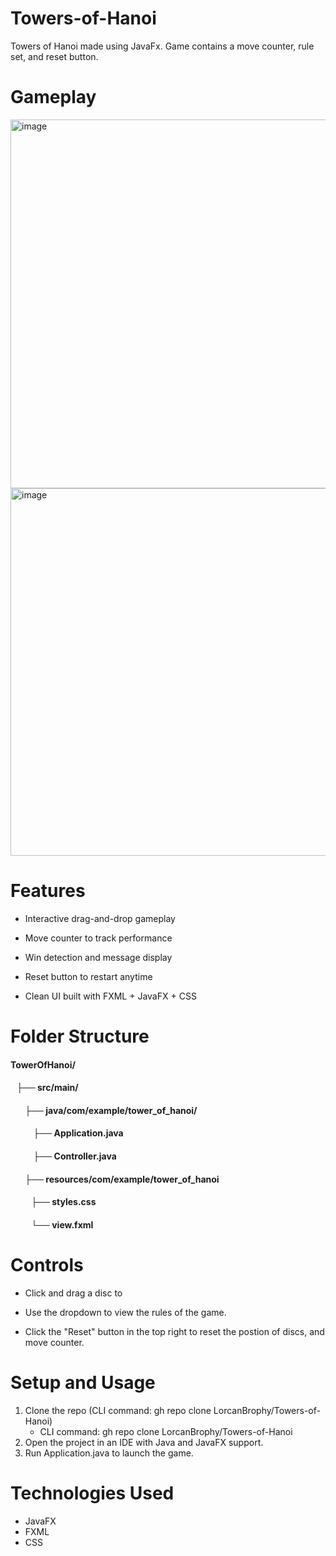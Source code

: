 # Towers-of-Hanoi
Towers of Hanoi made using JavaFx. Game contains a move counter, rule set, and reset button.

# Gameplay
<img width="893" height="590" alt="image" src="https://github.com/user-attachments/assets/f02cfd0f-1363-4731-9095-6eaea34efcfb" />
<img width="896" height="588" alt="image" src="https://github.com/user-attachments/assets/01098482-e5c1-4fa5-b201-82e9ea8e9848" />

# Features
- Interactive drag-and-drop gameplay

- Move counter to track performance

- Win detection and message display

- Reset button to restart anytime

- Clean UI built with FXML + JavaFX + CSS

# Folder Structure

#### TowerOfHanoi/
#### &nbsp;&nbsp;&nbsp;├── src/main/
#### &nbsp;&nbsp;&nbsp;&nbsp;&nbsp;&nbsp;&nbsp;├── java/com/example/tower_of_hanoi/
#### &nbsp;&nbsp;&nbsp;&nbsp;&nbsp;&nbsp;&nbsp;&nbsp;&nbsp;&nbsp;&nbsp;├── Application.java
#### &nbsp;&nbsp;&nbsp;&nbsp;&nbsp;&nbsp;&nbsp;&nbsp;&nbsp;&nbsp;&nbsp;├── Controller.java

#### &nbsp;&nbsp;&nbsp;&nbsp;&nbsp;&nbsp;&nbsp;├── resources/com/example/tower_of_hanoi
#### &nbsp;&nbsp;&nbsp;&nbsp;&nbsp;&nbsp;&nbsp;&nbsp;&nbsp;&nbsp;├── styles.css
#### &nbsp;&nbsp;&nbsp;&nbsp;&nbsp;&nbsp;&nbsp;&nbsp;&nbsp;&nbsp;└── view.fxml

# Controls
- Click and drag a disc to 

- Use the dropdown to view the rules of the game.

- Click the "Reset" button in the top right to reset the postion of discs, and move counter.

# Setup and Usage
1. Clone the repo (CLI command: gh repo clone LorcanBrophy/Towers-of-Hanoi)
   - CLI command: gh repo clone LorcanBrophy/Towers-of-Hanoi
3. Open the project in an IDE with Java and JavaFX support.
4. Run Application.java to launch the game.

# Technologies Used
- JavaFX
- FXML
- CSS
